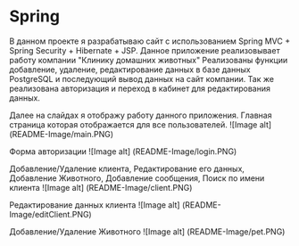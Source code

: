 # Spring

В данном проекте я разрабатываю сайт с использованием Spring MVC + Spring Security + Hibernate + JSP.
Данное приложение реализовывает работу компании "Клинику домашних животных"
Реализованы функции добавление, удаление, редактирование данных в базе данных PostgreSQL и последующий вывод данных на сайт компании.
Так же реализована авторизация и переход в кабинет для редактирования данных.

Далее на слайдах я отображу работу данного приложения.
Главная страница которая отображается для все пользователей.
![Image alt] (README-Image/main.PNG)

Форма авторизации
![Image alt] (README-Image/login.PNG)

Добавление/Удаление клиента, Редактирование его данных,  Добавление Животного, Добавление сообщения, Поиск по имени клиента
![Image alt] (README-Image/client.PNG)

Редактирование данных клиента
![Image alt] (README-Image/editClient.PNG)

Добавление/Удаление Животного
![Image alt] (README-Image/pet.PNG)
